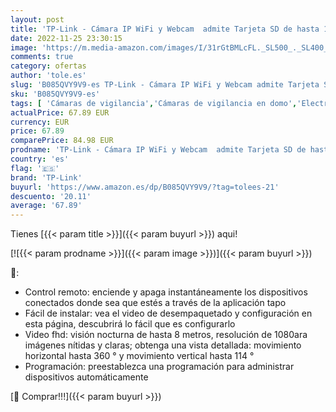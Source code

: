 ```yaml
---
layout: post
title: 'TP-Link - Cámara IP WiFi y Webcam  admite Tarjeta SD de hasta 128 GB  FHD 1080p + TP-Link Tapo P100 4-Pack - WiFi Enchufe Inteligente Mini'
date: 2022-11-25 23:30:15
image: 'https://m.media-amazon.com/images/I/31rGtBMLcFL._SL500_._SL400_.jpg'
comments: true
category: ofertas
author: 'tole.es'
slug: 'B085QVY9V9-es TP-Link - Cámara IP WiFi y Webcam admite Tarjeta SD de...'
sku: 'B085QVY9V9-es'
tags: [ 'Cámaras de vigilancia','Cámaras de vigilancia en domo','Electrónica','Fotografía y videocámaras','enchufe','inteligente','tp-link','🇪🇸', ]
actualPrice: 67.89 EUR
currency: EUR
price: 67.89
comparePrice: 84.98 EUR
prodname: 'TP-Link - Cámara IP WiFi y Webcam  admite Tarjeta SD de hasta 128 GB  FHD 1080p + TP-Link Tapo P100 4-Pack - WiFi Enchufe Inteligente Mini'
country: 'es'
flag: '🇪🇸'
brand: 'TP-Link'
buyurl: 'https://www.amazon.es/dp/B085QVY9V9/?tag=tolees-21'
descuento: '20.11'
average: '67.89'
---
```


Tienes [{{< param title >}}]({{< param buyurl >}}) aqui!

[![{{< param prodname >}}]({{< param image >}})]({{< param buyurl >}})

🔎:

- Control remoto: enciende y apaga instantáneamente los dispositivos conectados donde sea que estés a través de la aplicación tapo
- Fácil de instalar: vea el video de desempaquetado y configuración en esta página, descubrirá lo fácil que es configurarlo
- Video fhd: visión nocturna de hasta 8 metros, resolución de 1080ara imágenes nítidas y claras; obtenga una vista detallada: movimiento horizontal hasta 360 ° y movimiento vertical hasta 114 °
- Programación: preestablezca una programación para administrar dispositivos automáticamente

[🛒 Comprar!!!]({{< param buyurl >}})
